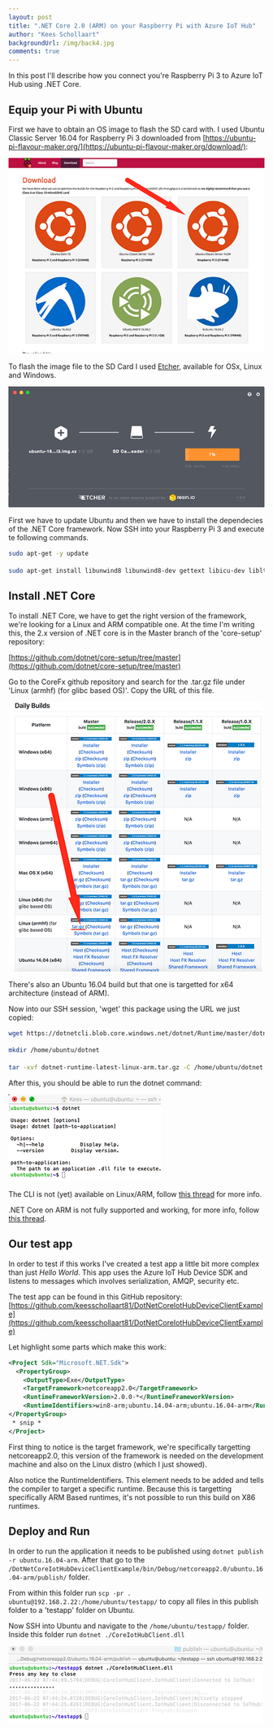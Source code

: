 ```yaml
--- 
layout: post
title: ".NET Core 2.0 (ARM) on your Raspberry Pi with Azure IoT Hub"
author: "Kees Schollaart" 
backgroundUrl: /img/back4.jpg
comments: true 
---  
```


In this post I'll describe how you connect you're Raspberry Pi 3 to Azure IoT Hub using .NET Core.

<!--more-->

## Equip your Pi with Ubuntu

First we have to obtain an OS image to flash the SD card with. I used Ubuntu Classic Server 16.04 for Raspberry Pi 3 downloaded from [https://ubuntu-pi-flavour-maker.org/](https://ubuntu-pi-flavour-maker.org/download/):

 <a id="single_image" href="/img/2017/ubuntupi.png" class="fancybox"><img src="/img/2017/ubuntupi_thumb.png"/></a>

To flash the image file to the SD Card I used [Etcher](https://etcher.io/), available for OSx, Linux and Windows.

 <a id="single_image" href="/img/2017/etcher.png" class="fancybox"><img src="/img/2017/etcher_thumb.png"/></a>

First we have to update Ubuntu and then we have to install the dependecies of the .NET Core framework. Now SSH into your Raspberry Pi 3 and execute te following commands. 

~~~ bash
sudo apt-get -y update

sudo apt-get install libunwind8 libunwind8-dev gettext libicu-dev liblttng-ust-dev libcurl4-openssl-dev libssl-dev uuid-dev unzip
~~~  

## Install .NET Core

To install .NET Core, we have to get the right version of the framework, we're looking for a Linux and ARM compatible one. At the time I'm writing this, the 2.x version of .NET core is in the Master branch of the 'core-setup' repository:

[https://github.com/dotnet/core-setup/tree/master](https://github.com/dotnet/core-setup/tree/master)

Go to the CoreFx github repository and search for the .tar.gz file under 'Linux (armhf) (for glibc based OS)'. Copy the URL of this file.

 <a id="single_image" href="/img/2017/targz.png" class="fancybox"><img src="/img/2017/targz_thumb.png"/></a>

There's also an Ubuntu 16.04 build but that one is targetted for x64 architecture (instead of ARM). 

Now into our SSH session, 'wget' this package using the URL we just copied:

~~~ bash 
wget https://dotnetcli.blob.core.windows.net/dotnet/Runtime/master/dotnet-runtime-latest-linux-arm.tar.gz

mkdir /home/ubuntu/dotnet

tar -xvf dotnet-runtime-latest-linux-arm.tar.gz -C /home/ubuntu/dotnet 
~~~ 

After this, you should be able to run the dotnet command:

<a id="single_image" href="/img/2017/ssh.png" class="fancybox"><img src="/img/2017/ssh_thumb.png"/></a>

The CLI is not (yet) available on Linux/ARM, follow [this thread](https://github.com/dotnet/cli/issues/2556) for more info.

.NET Core on ARM is not fully supported and working, for more info, follow [this thread](https://github.com/dotnet/coreclr/issues/3977).

## Our test app

In order to test if this works I've created a test app a little bit more complex than just <i>Hello World</i>. This app uses the Azure IoT Hub Device SDK and listens to messages which involves serialization, AMQP, security etc.

The test app can be found in this GitHub repository:
[https://github.com/keesschollaart81/DotNetCoreIotHubDeviceClientExample](https://github.com/keesschollaart81/DotNetCoreIotHubDeviceClientExample)

Let highlight some parts which make this work:

``` xml
<Project Sdk="Microsoft.NET.Sdk">
  <PropertyGroup>
    <OutputType>Exe</OutputType> 
    <TargetFramework>netcoreapp2.0</TargetFramework>
    <RuntimeFrameworkVersion>2.0.0-*</RuntimeFrameworkVersion>
    <RuntimeIdentifiers>win8-arm;ubuntu.14.04-arm;ubuntu.16.04-arm</RuntimeIdentifiers>
</PropertyGroup> 
 * snip *
</Project> 
```

First thing to notice is the target framework, we're specifically targetting netcoreapp2.0, this version of the framework is needed on the development machine and also on the Linux distro (which I just showed).

Also notice the RuntimeIdentifiers. This element needs to be added and tells the compiler to target a specific runtime. Because this is targetting specifically ARM Based runtimes, it's not possible to run this build on X86 runtimes.

## Deploy and Run

In order to run the application it needs to be published using ```dotnet publish  -r ubuntu.16.04-arm```. After that go to the ```/DotNetCoreIotHubDeviceClientExample/bin/Debug/netcoreapp2.0/ubuntu.16.04-arm/publish/``` folder.

From within this folder run ```scp -pr . ubuntu@192.168.2.22:/home/ubuntu/testapp/``` to copy all files in  this publish folder to a 'testapp' folder on Ubuntu. 

Now SSH into Ubuntu and navigate to the ```/home/ubuntu/testapp/``` folder. Inside this folder run ```dotnet ./CoreIotHubClient.dll```

<a id="single_image" href="/img/2017/run.png" class="fancybox"><img src="/img/2017/run_thumb.png"/></a>
